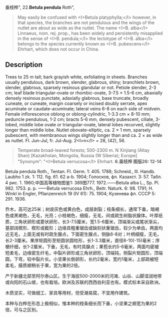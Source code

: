 垂枝桦",
22.**Betula pendula** Roth",

> May easily be confused with &lt;I&gt;Betula platyphylla;&lt;/I&gt; however, in that species, the branches are not pendulous and the wings of the nutlet are about as wide as the nutlet. The name &lt;I&gt;B. alba&lt;/I&gt; Linnaeus, nom. rej. prop., has been widely and persistently misapplied in the sense of &lt;I&gt;B. pendula;&lt;/I&gt; the lectotype of &lt;I&gt;B. alba&lt;/I&gt; belongs to the species currently known as &lt;I&gt;B. pubescens&lt;/I&gt; Ehrhart, which does not occur in China.

## Description
Trees to 25 m tall; bark grayish white, exfoliating in sheets. Branches usually pendulous, dark brown, slender, glabrous, shiny; branchlets brown, slender, glabrous, sparsely resinous glandular or not. Petiole slender, 2-3 cm; leaf blade triangular-ovate or rhombic-ovate, 3-7.5 ×  1.5-6 cm, abaxially densely resinous punctate, adaxially glabrous, base truncate, broadly cuneate, or cuneate, margin coarsely or incised doubly serrate, apex acuminate or caudate-acuminate; lateral veins 6-8 on each side of midvein. Female inflorescence oblong or oblong-cylindric, 1-3.3 cm ×  8-10 mm; peduncle pendulous, 1-2 cm; bracts 5-6 mm, densely pubescent, ciliate, 3-lobed, middle lobe ovate or triangular-ovate, lateral lobes recurved, slightly longer than middle lobe. Nutlet obovate-elliptic, ca. 2 ×  1 mm, sparsely pubescent, with membranous wings slightly longer than and ca. 2 ×  as wide as nutlet. Fl. Jun-Jul, fr. Jul-Aug. 2&lt;I&gt;n&lt;/I&gt; = 28, (42), 56.

> Temperate broad-leaved forests; 500-2300 m. N Xinjiang (Altay Shan) [Kazakhstan, Mongolia, Russia (W Siberia); Europe]
  "Synonym": "&lt;I&gt;Betula verrucosa&lt;/I&gt; Ehrhart.
**6.垂枝桦 图版26: 12-14**

Betula pendula Roth., Tentan. Fl. Germ. 1: 405. 1788; Schneid., Ill. Handb. Laubho 1 zk. 1: 112. fig. 61. 62 a-b. 1904; Голосков, фл. Казахст. 3: 57. Табл. 4 риc. 1. 1960;中国高等植物图鉴1: 389图777. 1972.——Betula alba L., Sp. Pl. 982. 1753. p. p. ——Betula verrucosa Ehrh., Beitr. Naturk. 6: 98. 1791; H. Winkl in Engler, Pflanzenreich 19 (IV 61): 75. 1904; Кузенева фл. CCCP 5: 291. 1936.

乔木，高可达25米；树皮灰色或黄白色，成层剥裂；枝条细长，通常下垂，暗褐色或黑褐色，无毛，光亮；小枝褐色，细瘦，无毛，间或疏生树脂状腺体。叶厚纸质，三角状卵形或菱状卵形，长3-7.5厘米，宽1.5-6厘米，顶端渐尖或尾状渐尖，基部阔楔形、楔形或截形；边缘具粗重锯齿或缺刻状重锯齿，较少为单齿，两面均近无毛，上面无或有时疏生腺点，下面密生腺点，侧脉6-8对；叶柄细瘦，无毛，长2-3厘米。果序矩圆形至矩圆状圆柱形，长1-3.3厘米，直径8-10(-15)毫米；序梗纤细，长1-2厘米，下垂，无毛，有时具腺点；果苞长约5-6毫米，两面均密被短柔毛，边缘密生纤毛，中裂片卵形或三角状卵形，顶端钝，侧裂片矩圆形，顶端圆，下弯，较中裂片长。小坚果长倒卵形，长约2毫米，宽约1毫米，上部疏被短柔毛，膜质翅稍长于果，宽为果的2倍。

产于新疆北部至阿尔泰山区。生于海拔500-2000米的河滩、山谷、山脚湿润地带或向阳的石山坡，也有栽培。欧洲及苏联的西西伯利亚也有。模式标本采自欧洲。

木质坚实，可做细工、家具等用材，但受潮易腐，不宜用作建筑。

本种与白桦在形态上极相似，惟本种的枝条细长而下垂，小坚果之翅宽为果的2倍，可与之区别。
